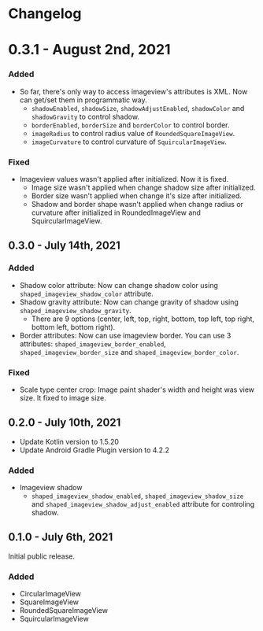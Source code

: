 # Changelog

# 0.3.1 - August 2nd, 2021

### Added

- So far, there's only way to access imageview's attributes is XML.
Now can get/set them in programmatic way.
    - `shadowEnabled`, `shadowSize`, `shadowAdjustEnabled`, `shadowColor` and `shadowGravity` to control shadow.
    - `borderEnabled`, `borderSize` and `borderColor` to control border.
    - `imageRadius` to control radius value of `RoundedSquareImageView`.
    - `imageCurvature` to control curvature of `SquircularImageView`.

### Fixed

- Imageview values wasn't applied after initialized.
Now it is fixed.
    - Image size wasn't applied when change shadow size after initialized.
    - Border size wasn't applied when change it's size after initialized.
    - Shadow and border shape wasn't applied when change radius or curvature after initialized in RoundedImageView and SquircularImageView.

## 0.3.0 - July 14th, 2021

### Added

- Shadow color attribute: Now can change shadow color using `shaped_imageview_shadow_color` attribute.
- Shadow gravity attribute: Now can change gravity of shadow using `shaped_imageview_shadow_gravity`.
    - There are 9 options (center, left, top, right, bottom, top left, top right, bottom left, bottom right).
- Border attributes: Now can use imageview border. You can use 3 attributes: `shaped_imageview_border_enabled`, `shaped_imageview_border_size` and `shaped_imageview_border_color`.

### Fixed

- Scale type center crop: Image paint shader's width and height was view size. It fixed to image size.

## 0.2.0 - July 10th, 2021

- Update Kotlin version to 1.5.20
- Update Android Gradle Plugin version to 4.2.2

### Added

- Imageview shadow
    - `shaped_imageview_shadow_enabled`, `shaped_imageview_shadow_size` and `shaped_imageview_shadow_adjust_enabled` attribute for controling shadow.

## 0.1.0 - July 6th, 2021

Initial public release.

### Added

- CircularImageView
- SquareImageView
- RoundedSquareImageView
- SquircularImageView